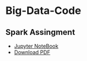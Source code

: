 # Big-Data-Code

## Spark Assingment
- [Jupyter NoteBook](Spark/aaz7118-hw2.ipynb)
- [Download PDF](Spark/aaz7118-hw2.pdf)
